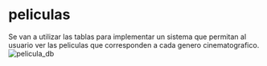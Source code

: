 # peliculas
Se van a utilizar las tablas para implementar un sistema que permitan al usuario ver las peliculas que corresponden a cada genero cinematografico.
![pelicula_db](https://github.com/user-attachments/assets/e8eebecc-7fa3-48e9-8b59-8226e5133067)
